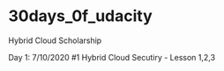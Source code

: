 # 30days_0f_udacity

Hybrid Cloud Scholarship 


Day 1: 7/10/2020
  #1 Hybrid Cloud Secutiry - Lesson 1,2,3
  
